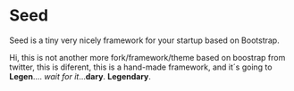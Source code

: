 Seed
====

Seed is a tiny very nicely framework for your startup based on Bootstrap.

Hi, this is not another more fork/framework/theme based on boostrap from twitter, this is diferent, this is a hand-made framework, and it´s going to **Legen**.... *wait for it*...**dary**. **Legendary**.



